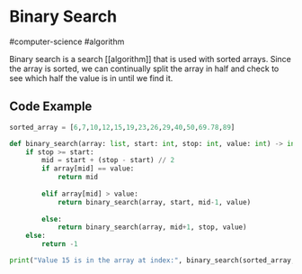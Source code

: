 # Binary Search
#computer-science #algorithm 

Binary search is a search [[algorithm]] that is used with sorted arrays. Since the array is sorted, we can continually split the array in half and check to see which half the value is in until we find it.

## Code Example
```python
sorted_array = [6,7,10,12,15,19,23,26,29,40,50,69.78,89]

def binary_search(array: list, start: int, stop: int, value: int) -> int:
    if stop >= start:
        mid = start + (stop - start) // 2
        if array[mid] == value:
            return mid
        
        elif array[mid] > value:
            return binary_search(array, start, mid-1, value)
        
        else:
            return binary_search(array, mid+1, stop, value)
    else:
        return -1

print("Value 15 is in the array at index:", binary_search(sorted_array,0,len(sorted_array)-1,15))

```